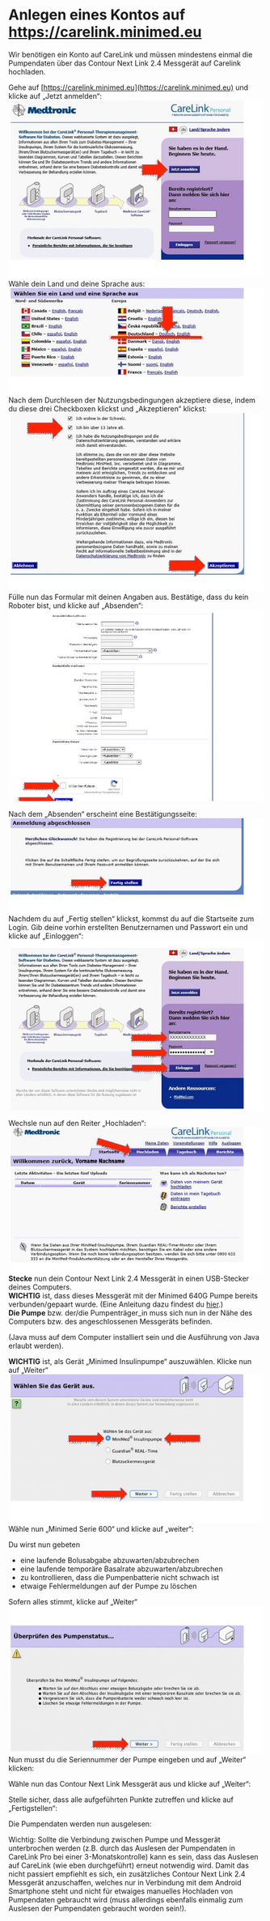 
# Anlegen eines Kontos auf https://carelink.minimed.eu  


Wir benötigen ein Konto auf CareLink und müssen mindestens einmal die Pumpendaten über das Contour Next Link 2.4 Messgerät auf Carelink hochladen. 
 
Gehe auf [https://carelink.minimed.eu](https://carelink.minimed.eu) und klicke auf „Jetzt anmelden“: 
![Anmeldung](../../images/640g/carelink1.jpg)
Wähle dein Land und deine Sprache aus: 
![Sprache](../../images/640g/carelink2.jpg)
Nach dem Durchlesen der Nutzungsbedingungen akzeptiere diese, indem du diese drei Checkboxen klickst und „Akzeptieren“ klickst: 
![Checkboxen](../../images/640g/carelink3.jpg)
Fülle nun das Formular mit deinen Angaben aus. Bestätige, dass du kein Roboter bist, und klicke auf „Absenden“: 
![Absenden](../../images/640g/carelink4.jpg)

Nach dem „Absenden“ erscheint eine Bestätigungsseite: 
![Bestaetigung](../../images/640g/carelink5.jpg)
Nachdem du auf „Fertig stellen“ klickst, kommst du auf die Startseite zum Login. 
Gib deine vorhin erstellten Benutzernamen und Passwort ein und klicke auf „Einloggen“:
![Einloggen](../../images/640g/carelink6.jpg)

Wechsle nun auf den Reiter „Hochladen“: 
![Hochladen](../../images/640g/carelink7.jpg)
**Stecke** nun dein Contour Next Link 2.4 Messgerät in einen USB-Stecker deines Computers.  
**WICHTIG** ist, dass dieses Messgerät mit der Minimed 640G Pumpe bereits verbunden/gepaart wurde. (Eine Anleitung dazu findest du [hier](http://diabetes.ascensia.de/datafiles/pdf/userguides/Contour_NEXT_Link_2_4_User_Guide_de_mgdl.pdf).)  
**Die Pumpe** bzw. der/die Pumpenträger_in muss sich nun in der Nähe des Computers bzw. des angeschlossenen Messgeräts befinden. 
 
(Java muss auf dem Computer installiert sein und die Ausführung von Java erlaubt werden).  

**WICHTIG** ist, als Gerät „Minimed Insulinpumpe“ auszuwählen. Klicke nun auf „Weiter“ 
![Auswahl](../../images/640g/carelink8.jpg)
Wähle nun „Minimed Serie 600“ und klicke auf „weiter“: 

Du wirst nun gebeten 
* eine laufende Bolusabgabe abzuwarten/abzubrechen 
* eine laufende temporäre Basalrate abzuwarten/abzubrechen 
* zu kontrollieren, dass die Pumpenbatterie nicht schwach ist 
* etwaige Fehlermeldungen auf der Pumpe zu löschen 

Sofern alles stimmt, klicke auf „Weiter“
![Pumpenstatus](../../images/640g/carelink10.jpg)
Nun musst du die Seriennummer der Pumpe eingeben und auf „Weiter“ klicken: 

Wähle nun das Contour Next Link Messgerät aus und klicke auf „Weiter“:  

Stelle sicher, dass alle aufgeführten Punkte zutreffen und klicke auf „Fertigstellen“: 

Die Pumpendaten werden nun ausgelesen: 

Wichtig: Sollte die Verbindung zwischen Pumpe und Messgerät unterbrochen werden (z.B. durch das Auslesen der Pumpendaten in CareLink Pro bei einer 3-Monatskontrolle) kann es sein, dass das Auslesen auf CareLink (wie eben durchgeführt) erneut notwendig wird. Damit das nicht passiert empfiehlt es sich, ein zusätzliches Contour Next Link 2.4 Messgerät anzuschaffen, welches nur in Verbindung mit dem Android Smartphone steht und nicht für etwaiges manuelles Hochladen von Pumpendaten gebraucht wird (muss allerdings ebenfalls einmalig zum Auslesen der Pumpendaten gebraucht worden sein!). 